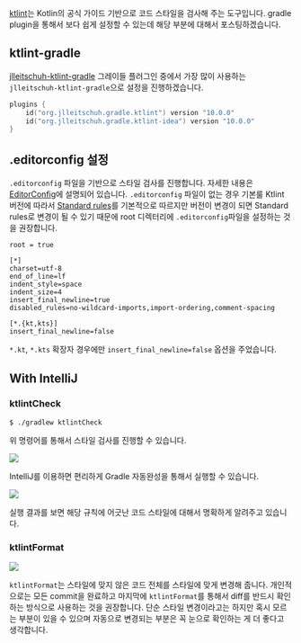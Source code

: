 [ktlint](https://ktlint.github.io/)는 Kotlin의 공식 가이드 기반으로 코드 스타일을 검사해 주는 도구입니다. gradle plugin을 통해서 보다 쉽게 설정할 수 있는데 해당 부분에 대해서 포스팅하겠습니다.

## ktlint-gradle
[jlleitschuh-ktlint-gradle](https://github.com/JLLeitschuh/ktlint-gradle) 그레이들 플러그인 중에서 가장 많이 사용하는 `jlleitschuh-ktlint-gradle`으로 설정을 진행하겠습니다.


```kotlin
plugins {
    id("org.jlleitschuh.gradle.ktlint") version "10.0.0"
    id("org.jlleitschuh.gradle.ktlint-idea") version "10.0.0"
}
```

## .editorconfig 설정

`.editorconfig` 파일을 기반으로 스타일 검사를 진행합니다. 자세한 내용은 [EditorConfig](https://editorconfig.org/)에 설명되어 있습니다. `.editorconfig` 파일이 없는 경우 기본룰 Ktlint 버전에 따라서 [Standard rules](https://github.com/pinterest/ktlint#standard-rules)를 기본적으로 따르지만 버전이 변경이 되면 Standard rules로 변경이 될 수 있기 때문에 root 디렉터리에 `.editorconfig`파일을 설정하는 것을 권장합니다.

```
root = true

[*]
charset=utf-8
end_of_line=lf
indent_style=space
indent_size=4
insert_final_newline=true
disabled_rules=no-wildcard-imports,import-ordering,comment-spacing

[*.{kt,kts}]
insert_final_newline=false
```
`*.kt`, `*.kts` 확장자 경우에만 `insert_final_newline=false` 옵션을 주었습니다.

## With IntelliJ

### ktlintCheck
```
$ ./gradlew ktlintCheck  
```
위 명령어를 통해서 스타일 검사를 진행할 수 있습니다.

![](https://raw.githubusercontent.com/cheese10yun/blog-sample/master/ktlint/docs/gradle-ktlint-1.png)

IntelliJ를 이용하면 편리하게 Gradle 자동완성을 통해서 실행할 수 있습니다.

![](https://raw.githubusercontent.com/cheese10yun/blog-sample/master/ktlint/docs/gradle-ktlint-2.png)

실행 결과를 보면 해당 규칙에 어긋난 코드 스타일에 대해서 명확하게 알려주고 있습니다.

### ktlintFormat

![](https://raw.githubusercontent.com/cheese10yun/blog-sample/master/ktlint/docs/gradle-ktlint-3.png)

`ktlintFormat`는 스타일에 맞지 않은 코드 전체를 스타일에 맞게 변경해 줍니다. 개인적으로는 모든 commit을 완료하고 마지막에 `ktlintFormat`를 통해서 diff를 반드시 확인하는 방식으로 사용하는 것을 권장합니다. 단순 스타일 변경이라고는 하지만 혹시 모르는 부분이 있을 수 있으며 자동으로 변경되는 부분은 꼭 눈으로 확인하는 게 더 좋다고 생각합니다.

